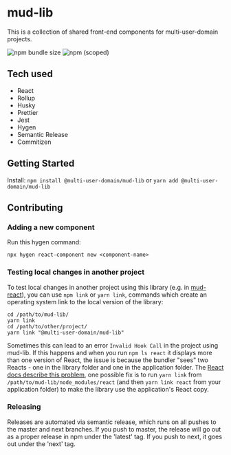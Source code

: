 # mud-lib

This is a collection of shared front-end components for multi-user-domain projects.

![npm bundle size](https://img.shields.io/bundlephobia/min/@multi-user-domain/mud-lib)
![npm (scoped)](https://img.shields.io/npm/v/@multi-user-domain/mud-lib)

## Tech used

- React
- Rollup
- Husky
- Prettier
- Jest
- Hygen
- Semantic Release
- Commitizen

## Getting Started

Install: `npm install @multi-user-domain/mud-lib` or `yarn add @multi-user-domain/mud-lib`

## Contributing

### Adding a new component

Run this hygen command:

```
npx hygen react-component new <component-name>
```

### Testing local changes in another project

To test local changes in another project using this library (e.g. in [mud-react](https://github.com/Multi-User-Domain/mud-react)), you can use `npm link` or `yarn link`, commands which create an operating system link to the local version of the library:

```
cd /path/to/mud-lib/
yarn link
cd /path/to/other/project/
yarn link "@multi-user-domain/mud-lib"
```

Sometimes this can lead to an error `Invalid Hook Call` in the project using mud-lib. If this happens and when you run `npm ls react` it displays more than one version of React, the issue is because the bundler "sees" two Reacts - one in the library folder and one in the application folder. The [React docs describe this problem](https://reactjs.org/warnings/invalid-hook-call-warning.html), one possible fix is to run `yarn link` from `/path/to/mud-lib/node_modules/react` (and then `yarn link react` from your application folder) to make the library use the application's React copy.

### Releasing

Releases are automated via semantic release, which runs on all pushes to the master and next branches. If you push to master, the release will go out as a proper release in npm under the 'latest' tag. If you push to next, it goes out under the 'next' tag.
